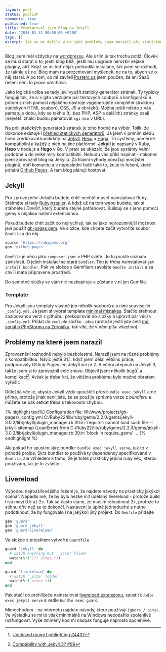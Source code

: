 ```yaml
---
layout: post
status: publish
comments: true
published: true
title: Přemigroval jsem blog na Jekyll
date: '2016-01-31 00:00:00 +0200'
tags: []
excerpt: Jak se mi dařilo a na jaké problémy jsem narazil při statickém generování tohoto blogu v Jekyllu? Dozvíte se to uvnitř! 
---
```


Blog jsem měl vždycky na [wordpressu](http://www.wordpress.org). Ale s tím je tak trochu potíž. Člověk se musí starat o to, jestli blog běží, jestli mu upgrade nerozbil nějaké pluginy, atd. Když se mi teď nějak poškodila instalace, tak jsem se rozhodl, že takhle už ne. Blog mám na prezentování myšlenek, ne na to, abych se o něj staral. A po tom, co mi zavřeli [Postero.us](http://www.posterous.com/) jsem poučen, že ani SaaS řešení není *to pravé ořechové*.  

Jako logická volba se tedy jeví využít statický generátor stránek. Ty typicky fungují tak, že si v gitu verzujete pár textových souborů a konfiguráků a potom z nich pomocí nějakého nástroje vygenerujete kompletní strukturu statických HTML souborů, CSS, JS a obrázků. Možná ještě někdo z vás pamatuje dobu, kdy se takhle (tj. bez PHP, ASP a dalších) stránky psali (největší znalci budou pamatovat `cgi-bin` v URL).  

Na poli statických generátorů stránek je toho hodně na výběr. Tolik, že dokonce existuje i [přehled statických generátorů](https://www.staticgen.com/). Já jsem v prvním sledu hned zredukoval kandidáty na [Jekyll](https://jekyllrb.com/), [Hexo](https://hexo.io/) a [Huga](http://gohugo.io/). Tři systémy, poměrně kompatibilní a každý z nich na jiné platformě. **Jekyll** je napsaný v Ruby, **Hexo** v node.js a **Hugo** v Go. V praxi se ukázalo, že jsou systémy velmi podobné a do velké míry kompatibilní. Nebudu vás příliš napínat - nakonec jsem zprovoznil blog na Jekyllu. Za hlavní výhody považuji množství pluginů, obří komunitu a v neposlední řadě také to, že je to řešení, které pohání [Github Pages](https://pages.github.com/). A tam blog plánuji hostovat. 
 
## Jekyll

Pro zprovoznění Jekyllu budete chtě-nechtě muset nainstalovat Ruby. Stáhněte si tedy [Rubyinstaller](http://rubyinstaller.org/). A když už na tom webu budete, tak si stáhněte i *DevKit*, který budete stejně potřebovat. Buildují se s jeho pomocí gemy s nějakou nativní extensionou.  

Pokud budete chtít začít co nejrychleji, tak se jako nejrozumnější možnost jeví použít [gh-pages gem](https://rubygems.org/gems/github-pages/). Ve složce, kde chcete začít vytvoříte soubor `Gemfile` a do něj:

```ruby
source 'https://rubygems.org'
gem 'github-pages'
```

`Gemfile` je něco jako `composer.json` v PHP světě. Je to prostě seznam závislostí. O jejich instalací se stará `bundler`. Ten je třeba nainstalovat `gem install bundler`. Pak ve složce s Gemfilem zavoláte `bundle install` a za chvíli máte připravené prostředí. 
  
Do samotné složky se vám nic nezkopíruje a zůstane v ní jen Gemfile. 

### Template

Pro Jekyll jsou templaty vlastně jen několik souborů a s nimi související `_config.yml`. Já jsem si vybral template [minimal mistakes](http://mmistakes.github.io/minimal-mistakes/). Stačilo stahnout zazipovanou verzi z githubu, překopírovat do složky a upravit pár věcí v `_config.yml`. Přidat do `exclude` složku `.idea` (protože jestli jste četli [můj seriál o PhpStormu na Zdrojáku](https://www.zdrojak.cz/?s=Jak+b%C3%BDt+produktivn%C3%AD+v+PHPStormu&submit=Hledat), tak víte, že v něm píšu všechno). 

## Problémy na které jsem narazil

Zprovoznění rozhodně nebylo bezbolestné. Narazil jsem na různé problémy s kompatibilitou. Navíc ještě 31.1. když jsem dělal většinu práce, podporovaly Github Pages jen Jekyll verze 2. A včera přepnuli na Jekyll 3, takže jsem si to zprovoznil celé znovu. Objevil jsem několik bugů[^1] a komplikací[^2]. Avšak je třeba říci, že většinu problému bylo možné obratem vyřešit. 

Důležitá věc je, abyste Jekyll vždy spouštěli přes `bundle exec jekyll` a ne přímo, protože jinak není jisté, že se použije správná verze z *bundleru* a můžete se pak setkat třeba s takovouto chybou.  

{% highlight text%}
Configuration file: W:/www/projects/gh-pages/_config.yml
C:/Ruby22/lib/ruby/gems/2.2.0/gems/jekyll-3.0.2/lib/jekyll/plugin_manager.rb:30:in 'require': cannot load such file -- jekyll-sitemap (LoadError)
        from C:/Ruby22/lib/ruby/gems/2.2.0/gems/jekyll-3.0.2/lib/jekyll/plugin_manager.rb:30:in 'block in require_gems'
        ...
{% endhighlight %}

Ale pokud ho spustím skrz bundler `bundle exec jekyll serve`, tak to v pohodě projde. Skrz bundler to používá ty dependency specifikované v `Gemfile`, ale vzhledem k tomu, že je tohle prakticky jediná ruby věc, kterou používám, tak je to zvláštní. 

## Livereload

Výhodou nejrozšířenějšího řešení je, že najdete návody na prakticky jakýkoli scénář. Napadlo mě, že by bylo hezké mít udělaný livereload - protože build trvá mezi 0.5 až 2s. Tak se často stane, že musím reloadnout 2x, protože to stihnu dřív než se to dokončí. Nastavení je úplně jednoduché a nutno podotknout, že by fungovalo i na jakýkoli jiný projekt. Do `Gemfile` přidejte

```ruby
gem 'guard'
gem 'guard-jekyll'
gem 'guard-livereload'
```

Ve složce s projektem vytvořte `Guardfile`

```ruby
guard 'jekyll' do
  # watch anything but '_site' folder
  watch(%r(^(?!_site).*))
end

guard 'livereload' do
  # watch '_site' folder
  watch(%r(_site/.+))
end
```

Pak stačí do prohlížeče nainstalovat [livereload extensionu](http://livereload.com/extensions/), spustit `bundle exec jekyll serve` a vedle `bundle exec guard`.
  
Mimochodem - na internetu najdete návody, které používají `ignore /_site/`. Ve výsledku se mi to však minimálně na Windows nepodařilo spolehlivě rozfungovat. Výše zmíněný kód mi naopak funguje naprosto spolehlivě.  

[^1]: [Unclosed rouge highlighting #4432](https://github.com/jekyll/jekyll/issues/4432)
[^2]: [Compability with Jekyll 3? #99](https://github.com/poole/poole/issues/99)
